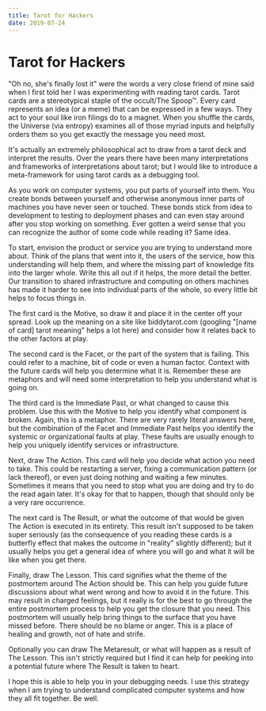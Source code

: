 ```yaml
---
title: Tarot for Hackers
date: 2019-07-24
---
```


# Tarot for Hackers

"Oh no, she's finally lost it" were the words a very close friend of mine said 
when I first told her I was experimenting with reading tarot cards. Tarot cards
are a stereotypical staple of the occult/The Spoop™. Every card represents an 
idea (or a meme) that can be expressed in a few ways. They act to your soul 
like iron filings do to a magnet. When you shuffle the cards, the Universe (via 
entropy) examines all of those myriad inputs and helpfully orders them so you 
get exactly the message you need most.

It's actually an extremely philosophical act to draw from a tarot deck and 
interpret the results. Over the years there have been many interpretations and 
frameworks of interpretations about tarot; but I would like to introduce a 
meta-framework for using tarot cards as a debugging tool.

As you work on computer systems, you put parts of yourself into them. You 
create bonds between yourself and otherwise anonymous inner parts of machines you
have never seen or touched. These bonds stick from idea to development to 
testing to deployment phases and can even stay around after you stop working on
something. Ever gotten a weird sense that you can recognize the author of some
code while reading it? Same idea.

To start, envision the product or service you are trying to understand more 
about. Think of the plans that went into it, the users of the service, how this
understanding will help them, and where the missing part of knowledge fits into
the larger whole. Write this all out if it helps, the more detail the better. 
Our transition to shared infrastructure and computing on others machines has 
made it harder to see into individual parts of the whole, so every little bit 
helps to focus things in.

The first card is the Motive, so draw it and place it in the center off your 
spread. Look up the meaning on a site like biddytarot.com (googling "[name of 
card] tarot meaning" helps a lot here) and consider how it relates back to the 
other factors at play.

The second card is the Facet, or the part of the system that is failing. This 
could refer to a machine, bit of code or even a human factor. Context with the
future cards will help you determine what it is. Remember these are metaphors 
and will need some interpretation to help you understand what is going on.

The third card is the Immediate Past, or what changed to cause this problem. Use 
this with the Motive to help you identify what component is broken. Again, this 
is a metaphor. There are very rarely literal answers here, but the combination 
of the Facet and Immediate Past helps you identify the systemic or 
organizational faults at play. These faults are usually enough to help you 
uniquely identify services or infrastructure.

Next, draw The Action. This card will help you decide what action you need to 
take. This could be restarting a server, fixing a communication pattern (or 
lack thereof), or even just doing nothing and waiting a few minutes. Sometimes 
it means that you need to stop what you are doing and try to do the read again 
later. It's okay for that to happen, though that should only be a very rare 
occurrence.

The next card is The Result, or what the outcome of that would be given The 
Action is executed in its entirety. This result isn't supposed to be taken super
seriously (as the consequence of you reading these cards is a butterfly effect
that makes the outcome in "reality" slightly different); but it usually helps 
you get a general idea of where you will go and what it will be like when you 
get there. 

Finally, draw The Lesson. This card signifies what the theme of the postmortem 
around The Action should be. This can help you guide future discussions about 
what went wrong and how to avoid it in the future. This may result in charged 
feelings, but it really is for the best to go through the entire postmortem 
process to help you get the closure that you need. This postmortem will 
usually help bring things to the surface that you have missed before. There 
should be no blame or anger. This is a place of healing and growth, not of hate
and strife.

Optionally you can draw The Metaresult, or what will happen as a result of The 
Lesson. This isn't strictly required but I find it can help for peeking into a 
potential future where The Result is taken to heart.

I hope this is able to help you in your debugging needs. I use this strategy 
when I am trying to understand complicated computer systems and how they all 
fit together. Be well.

